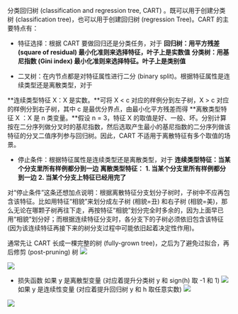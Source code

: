 分类回归树 (classification and regression tree, CART) 。既可以用于创建分类树 (classification tree)，也可以用于创建回归树 (regression Tree)。CART 的主要特点有：

- 特征选择：根据 CART 要做回归还是分类任务，对于
**回归树：用平方残差 (square of residual) 最小化准则来选择特征，叶子上是实数值**
**分类树：用基尼指数 (Gini index) 最小化准则来选择特征。叶子上是类别值**

- 二叉树：在内节点都是对特征属性进行二分 (binary split)。根据特征属性是连续类型还是离散类型，对于

**连续类型特征 X：X 是实数。**可将 X < c 对应的样例分到左子树，X > c 对应的样例分到右子树，其中 c 是最优分界点，由最小化平方残差而得
**离散类型特征 X ：X 是 n 类变量。**假设 n = 3，特征 X 的取值是好、一般、坏。分别计算按在二分序列做分叉时的基尼指数，然后选取产生最小的基尼指数的二分序列做该特征的分叉二值序列参与回归树。因此，CART 不适用于离散特征有多个取值的场景。
- 停止条件：根据特征属性是连续类型还是离散类型，对于
**连续类型特征：当某个分支里所有样例都分到一边**
**离散类型特征：**
**1.  当某个分支里所有样例都分到一边**
**2.  当某个分支上特征已经用完了**

对“停止条件”这条还想加点说明：根据离散特征分支划分子树时，子树中不应再包含该特征。比如用特征“相貌”来划分成左子树 (相貌=丑) 和右子树 (相貌=美)，那么无论在哪颗子树再往下走，再按特征“相貌”划分完全时多余的，因为上面早已用“相貌”划分好；而根据连续特征分支时，各分支下的子树必须依旧包含该特征 (因为该连续特征再接下来的树分支过程中可能依旧起着决定性作用)。

通常先让 CART 长成一棵完整的树 (fully-grown tree)，之后为了避免过拟合，再后修剪 (post-pruning) 树
![](https://upload-images.jianshu.io/upload_images/18339009-e070a3ca28a10a16.png?imageMogr2/auto-orient/strip%7CimageView2/2/w/1240)

![](https://upload-images.jianshu.io/upload_images/18339009-5ee48a2b828366ad.png?imageMogr2/auto-orient/strip%7CimageView2/2/w/1240)
- 损失函数
如果 y 是离散型变量 (对应着提升分类树 y 和 sign(h) 取 -1 和 1)
![](https://upload-images.jianshu.io/upload_images/18339009-504fbeaaa756d379.png?imageMogr2/auto-orient/strip%7CimageView2/2/w/1240)
如果 y 是连续性变量 (对应着提升回归树 y 和 h 取任意实数)
![](https://upload-images.jianshu.io/upload_images/18339009-0b166b4713471d20.png?imageMogr2/auto-orient/strip%7CimageView2/2/w/1240)

![](https://upload-images.jianshu.io/upload_images/18339009-674d7d0aa4d62765.png?imageMogr2/auto-orient/strip%7CimageView2/2/w/1240)

